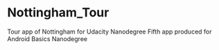 # Nottingham_Tour
Tour app of Nottingham for Udacity Nanodegree
Fifth app produced for Android Basics Nanodegree
